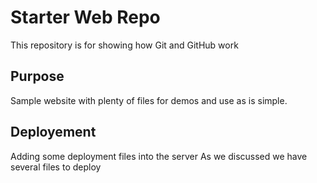 # Starter Web Repo

This repository is for showing how Git and GitHub work

## Purpose

Sample website with plenty of files for demos
and use as is simple.

## Deployement

Adding some deployment files into the server
As we discussed we have several files to deploy
